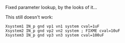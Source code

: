 Fixed parameter lookup, by the looks of it...

This still doesn't work:

```spice
Xsystem1 IN_p gnd vp1 vn1 system cval=1uF
Xsystem2 IN_p gnd vp2 vn2 system ; FIXME cval=10uF
Xsystem3 IN_p gnd vp3 vn3 system cval=100uF
```
